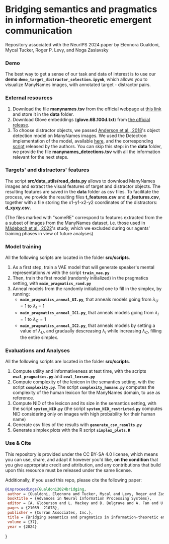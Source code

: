 # Bridging semantics and pragmatics in information-theoretic emergent communication

Repository associated with the NeurIPS 2024 paper by Eleonora Gualdoni, Mycal Tucker, Roger P. Levy, and Noga Zaslavsky




### **Demo**
The best way to get a sense of our task and data of interest is to use our **demo** **`demo_target_distractor_selection.ipynb`**, which allows you to visualize ManyNames images, with annotated target - distractor pairs. 

### **External resources**

1. Download the file **manynames.tsv** from the official webpage at [this link](https://amore-upf.github.io/manynames/) and store it in the **data** folder.
2. Download Glove embeddings (**glove.6B.100d.txt**) from [the official release](https://nlp.stanford.edu/projects/glove/).
3. To choose distractor objects, we passed [Anderson et al., 2018](https://arxiv.org/abs/1707.07998)'s object detection model on ManyNames images. We used the Detectron implementation of the model, available [here](https://github.com/airsplay/py-bottom-up-attention), and the corresponding [script](https://github.com/airsplay/py-bottom-up-attention/blob/master/demo/demo_feature_extraction_attr.ipynb) released by the authors. You can skip this step: in the **data** folder, we provide the file **manynames_detections.tsv** with all the information relevant for the next steps.

### **Targets' and distractors' features**
The script **src/data_utils/read_data.py** allows to download ManyNames images and extract the visual features of target and distractor objects. The resulting features are saved in the **data** folder as csv files. To facilitate the process, we provide the resulting files **t_features.csv** and **d_features.csv**, together with a file storing the x1-y1-x2-y2 coordinates of the distractors: **d_xyxy.csv**.

(The files marked with "someRE" correspond to features extracted from the a subset of images from the ManyNames dataset, i.e. those used in [Mädebach et al., 2022](https://escholarship.org/uc/item/7cs7204s)'s study, which we excluded during our agents' training phases in view of future analyses) 


### **Model training**

All the following scripts are located in the folder **src/scripts**.

1. As a first step, train a VAE model that will generate speaker's mental representations $m$ with the script **`train_vae.py`**
2. Then, train the first model (randomly initialized) in the pragmatics setting, with **`main_pragmatics_rand.py`**
3. Anneal models from the randomly initialized one to fill in the simplex, by running:
    - **`main_pragmatics_anneal_UI.py`**, that anneals models going from $\lambda_U=1$ to $\lambda_I=1$ 
    - **`main_pragmatics_anneal_IC1.py`**, that anneals models going from $\lambda_I=1$ to $\lambda_C=1$ 
    - **`main_pragmatics_anneal_IC2.py`**, that anneals models by setting a value of $\lambda_U$, and gradually descreasing $\lambda_I$ while increasing $\lambda_C$, filling the entire simplex.

### **Evaluations and Analyses**

All the following scripts are located in the folder **src/scripts**.

1. Compute utility and informativeness at test time, with the scripts **`eval_pragmatics.py`** and **`eval_lexsem.py`**
2. Compute complexity of the lexicon in the semantics setting, with the script **`complexity.py`**. The script **`complexity_humans.py`** computes the complexity of the human lexicon for the ManyNames domain, to use as reference.
3. Compute NID of the lexicon and its size in the semantics setting, with the script **`system_NID.py`** (the script **`system_NID_restricted.py`** computes NID considering only on images with high probability for their human name)
4. Generate csv files of the results with **`generate_csv_results.py`**
5. Generate simplex plots with the R script **`simplex_plots.R`**

### Use & Cite

This repository is provided under the CC BY-SA 4.0 license, which means you can use, share, and adapt it however you'd like, **on the condition** that you give appropriate credit and attribution, and any contributions that build upon this resource must be released under the same license. 

Additionally, if you used this repo, please cite the following paper:

```bibtex
@inproceedings{Gualdoni2024bridging,
 author = {Gualdoni, Eleonora and Tucker, Mycal and Levy, Roger and Zaslavsky, Noga},
 booktitle = {Advances in Neural Information Processing Systems},
 editor = {A. Globerson and L. Mackey and D. Belgrave and A. Fan and U. Paquet and J. Tomczak and C. Zhang},
 pages = {21059--21078},
 publisher = {Curran Associates, Inc.},
 title = {Bridging semantics and pragmatics in information-theoretic emergent communication},
 volume = {37},
 year = {2024}
```
}
